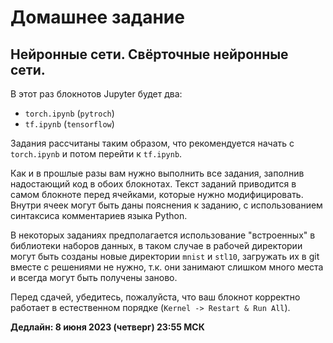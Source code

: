 # Домашнее задание
## Нейронные сети. Свёрточные нейронные сети.

В этот раз блокнотов Jupyter будет два:

* `torch.ipynb` (`pytroch`)
* `tf.ipynb` (`tensorflow`)

Задания рассчитаны таким образом, что рекомендуется начать с `torch.ipynb` и потом перейти к `tf.ipynb`.

Как и в прошлые разы вам нужно выполнить все задания, заполнив надостающий код в обоих блокнотах.
Текст заданий приводится в самом блокноте перед ячейками, которые нужно модифицировать.
Внутри ячеек могут быть даны пояснения к заданию, с использованием синтаксиса комментариев языка Python.

В некоторых заданиях предполагается использование "встроенных" в библиотеки наборов данных,
в таком случае в рабочей директории могут быть созданы новые директории `mnist` и `stl10`,
загружать их в git вместе с решениями не нужно, т.к. они занимают слишком много места и всегда могут быть получены заново.

Перед сдачей, убедитесь, пожалуйста, что ваш блокнот корректно работает в естественном порядке (`Kernel -> Restart & Run All`).

**Дедлайн: 8 июня 2023 (четверг) 23:55 МСК**
